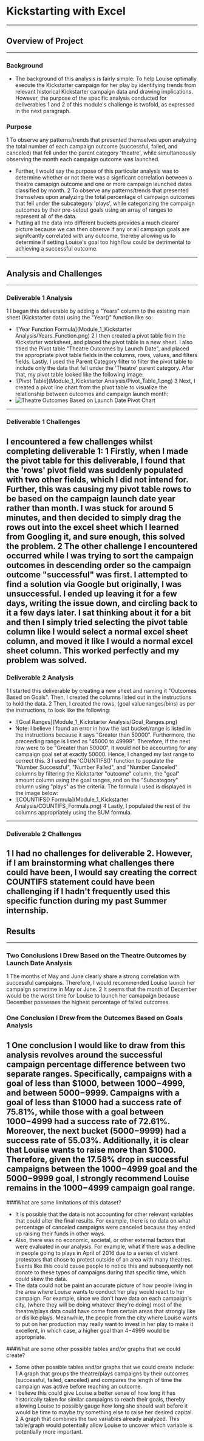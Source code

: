 # Kickstarting with Excel
---

## Overview of Project
---
### Background
* The background of this analysis is fairly simple: To help Louise optimally execute the Kickstarter campaign for her play by identifying trends from relevant historical Kickstarter campaign data and drawing implications. However, the purpose of the specific analysis conducted for deliverables 1 and 2 of this module's challenge is twofold, as expressed in the next paragraph.
### Purpose
1 To observe any patterns/trends that presented themselves upon analyzing the total number of each campaign outcome (successful, failed, and canceled) that fell under the parent category 'theatre', while simultaneously observing the month each campaign outcome was launched.
* Further, I would say the purpose of this particular analysis was to determine whether or not there was a signficant correlation between a theatre camapign outcome and one or more campaign launched dates classified by month.
2 To observe any patterns/trends that presented themselves upon analyzing the total percentage of campaign outcomes that fell under the subcategory 'plays', while categorizing the campaign outcomes by their pre-setout goals using an array of ranges to represent all of the data.
* Putting all the data into different buckets provides a much clearer picture because we can then observe if any or all campaign goals are signifcantly correlated with any outcome, thereby allowing us to determine if setting Louise's goal too high/low could be detrimental to achieving a successful outcome.
---

## Analysis and Challenges
---
### Deliverable 1 Analysis
1 I began this deliverable by adding a "Years" column to the existing main sheet (Kickstarter data) using the "Year()" function like so:
* ![Year Function Formula](Module_1_Kickstarter Analysis/Years_Function.png)
2 I then created a pivot table from the Kickstarter worksheet, and placed the pivot table in a new sheet. I also titled the Pivot table "Theatre Outcomes by Launch Date", and placed the appropriate pivot table fields in the columns, rows, values, and filters fields. Lastly, I used the Parent Category filter to filter the pivot table to include only the data that fell under the 'Theatre' parent category. After that, my pivot table looked like the following image:
* ![Pivot Table](Module_1_Kickstarter Analysis/Pivot_Table_1.png)
3 Next, I created a pivot line chart from the pivot table to visualize the relationship between outcomes and campaign launch month:
* ![Theatre Outcomes Based on Launch Date Pivot Chart](Resources/Theatre_Outcomes_vs_Launch.png)
---
### Deliverable 1 Challenges
I encountered a few challenges whilst completing deliverable 1:
1 Firstly, when I made the pivot table for this deliverable, I found that the 'rows' pivot field was suddenly populated with two other fields, which I did not intend for. Further, this was causing my pivot table rows to be based on the campaign launch date year rather than month. I was stuck for around 5 minutes, and then decided to simply drag the rows out into the excel sheet which I learned from Googling it, and sure enough, this solved the problem.
2 The other challenge I encountered occurred while I was trying to sort the campaign outcomes in descending order so the campaign outcome "successful" was first. I attempted to find a solution via Google but originally, I was unsuccessful. I ended up leaving it for a few days, writing the issue down, and circling back to it a few days later. I sat thinking about it for a bit and then I simply tried selecting the pivot table column like I would select a normal excel sheet column, and moved it like I would a normal excel sheet column. This worked perfectly and my problem was solved.
---
### Deliverable 2 Analysis
1 I started this deliverable by creating a new sheet and naming it "Outcomes Based on Goals". Then, I created the columns listed out in the instructions to hold the data.
2 Then, I created the rows, (goal value ranges/bins) as per the instructions, to look like the following:
* ![Goal Ranges](Module_1_Kickstarter Analysis/Goal_Ranges.png)
* Note: I believe I found an error in how the last bucket/range is listed in the instructions because it says "Greater than 50000". Furthermore, the preceeding range is listed as "45000 to 49999". Therefore, if the next row were to be "Greater than 50000", it would not be accounting for any campaign goal set at exactly 50000. Hence, I changed my last range to correct this.
3 I used the 'COUNTIFS()' function to populate the "Number Successful", "Number Failed", and "Number Canceled" columns by filtering the Kickstarter "outcome" column, the "goal" amount column using the goal ranges, and on the "Subcategory" column using "plays" as the criteria. The formula I used is displayed in the image below:
* ![COUNTIFS() Formula](Module_1_Kickstarter Analysis/COUNTIFS_Formula.png)
4 Lastly, I populated the rest of the columns appropriately using the SUM formula.
---
### Deliverable 2 Challenges
1 I had no challenges for deliverable 2. However, if I am brainstorming what challenges there could have been, I would say creating the correct COUNTIFS statement could have been challenging if I hadn't frequently used this specific function during my past Summer internship.
---
## Results
---

### Two Conclusions I Drew Based on the Theatre Outcomes by Launch Date Analysis
1 The months of May and June clearly share a strong correlation with successful campaigns. Therefore, I would recommended Louise launch her campaign sometime in May or June.
2 It seems that the month of December would be the worst time for Louise to launch her camapaign because December possesses the highest percentage of failed outcomes.

### One Conclusion I Drew from the Outcomes Based on Goals Analysis
1 One conclusion I would like to draw from this analysis revolves around the successful campaign percentage difference between two separate ranges. Specifically, campaigns with a goal of less than $1000, between $1000-$4999, and between $5000-$9999. Campaigns with a goal of less than $1000 had a success rate of 75.81%, while those with a goal between $1000-$4999 had a success rate of 72.61%. Moreover, the next bucket ($5000-$9999) had a success rate of 55.03%. Additionally, it is clear that Louise wants to raise more than $1000. Therefore, given the 17.58% drop in successful campaigns between the $1000-$4999 goal and the $5000-$9999 goal, I strongly recommend Louise remains in the $1000-$4999 campaign goal range.
---

###What are some limitations of this dataset?
* It is possible that the data is not accounting for other relevant variables that could alter the final results. For example, there is no data on what percentage of canceled campaigns were canceled because they ended up raising their funds in other ways.
* Also, there was no economic, societal, or other external factors that were evaluated in our analysis. For example, what if there was a decline in people going to plays in April of 2016 due to a series of violent protestors that chose to protest outside of an area with many theatres. Events like this could cause people to notice this and subsequently not donate to these types of campaigns during that specific time, which could skew the data.
* The data could not be paint an accurate picture of how people living in the area where Louise wants to conduct her play would react to her campaign. For example, since we don't have data on each campaign's city, (where they will be doing whatever they're doing) most of the theatre/plays data could have come from certain areas that strongly like or dislike plays. Meanwhile, the people from the city where Louise wants to put on her production may really want to invest in her play to make it excellent, in which case, a higher goal than $4-$4999 would be appropriate.


###What are some other possible tables and/or graphs that we could create?
* Some other possible tables and/or graphs that we could create include: 
1 A graph that groups the theatre/plays campaigns by their outcomes (successful, failed, canceled) and compares the length of time the campaign was active before reaching an outcome. 
* I believe this could give Louise a better sense of how long it has historically taken for similar campaigns to reach their goals, thereby allowing Louise to possibly gauge how long she should wait before it would be time to maybe try something else to raise her desired capital.
2 A graph that combines the two variables already analyzed. This table/graph would potentially allow Louise to uncover which variable is potentially more important.
